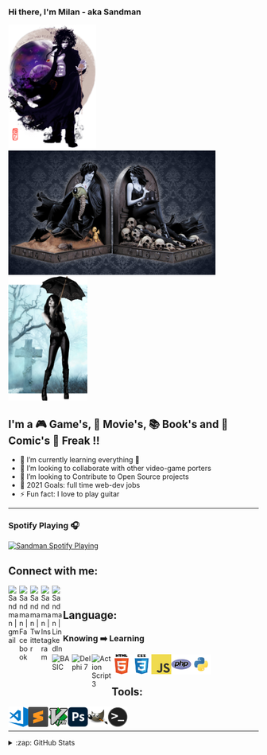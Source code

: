 ### Hi there, I'm Milan - aka Sandman  

[<img src="the-sandman.png" alt="sandman endless" height="250" />](https://en.wikipedia.org/wiki/Dream_(character))[<img src="sandman i death.jpg" alt="sandman i death endless" height="250" />](https://en.wikipedia.org/wiki/The_Sandman_(Vertigo))[<img src="death-the-time-of-your-life.png" alt="death endless" height="250" />](https://en.wikipedia.org/wiki/Death_(DC_Comics))  

## I'm a :video_game: Game's, :movie_camera: Movie's, :books: Book's and :notebook_with_decorative_cover: Comic's :supervillain: Freak !!

- 🌱 I’m currently learning everything 🤣
- 👯 I’m looking to collaborate with other video-game porters
- 🔭 I’m looking to Contribute to Open Source projects
- 🥅 2021 Goals: full time web-dev jobs
- ⚡ Fun fact: I love to play guitar

---

### Spotify Playing 🎧

[<img src="https://novatorem.milan-micic.vercel.app/api/spotify" alt="Sandman Spotify Playing" />](https://open.spotify.com/user/bb718e6e7d5f49658b1e03fed9b46ae3)

## Connect with me:

[<img align="left" alt="Sandman | gmail" width="22px" src="https://cdn.jsdelivr.net/npm/simple-icons@v3/icons/gmail.svg" />][gmail]
[<img align="left" alt="Sandman | Facebook" width="22px" src="https://cdn.jsdelivr.net/npm/simple-icons@v3/icons/facebook.svg" />][facebook]
[<img align="left" alt="Sandman | Twitter" width="22px" src="https://cdn.jsdelivr.net/npm/simple-icons@v3/icons/twitter.svg" />][twitter]
[<img align="left" alt="Sandman | Instagram" width="22px" src="https://cdn.jsdelivr.net/npm/simple-icons@v3/icons/instagram.svg" />][instagram]
[<img align="left" alt="Sandman | LinkedIn" width="22px" src="https://cdn.jsdelivr.net/npm/simple-icons@v3/icons/linkedin.svg" />][linkedin]

<br />

## Language: 
### Knowing :arrow_right: Learning
[<img align="left" alt="BASIC" width="40px" src="https://banner2.cleanpng.com/20180519/rcs/kisspng-visual-basic-6-for-dummies-amazon-com-programming-5afff4aef29e08.3465531515267237589938.jpg" />](https://www.pagetable.com/?p=43)
[<img align="left" alt="Delphi 7" width="40px" src="https://camo.githubusercontent.com/2621bd3459e6610f46f5a7c6dc4559dc98c1fc66/68747470733a2f2f7777772e616e647265616d61676e692e65752f696d616765732f534472697665722e706e67" />](https://www.embarcadero.com/products/delphi)
[<img align="left" alt="Action Script 3" width="40px" src="http://www.kylecheney.com/images/icons/icon.AS3.svg" />](https://www.adobe.com/products/flex.html)
[<img align="left" alt="HTML5" width="40px" src="https://raw.githubusercontent.com/github/explore/80688e429a7d4ef2fca1e82350fe8e3517d3494d/topics/html/html.png" />](https://developer.mozilla.org/en-US/docs/Web/HTML)
[<img align="left" alt="CSS3" width="40px" src="https://raw.githubusercontent.com/github/explore/80688e429a7d4ef2fca1e82350fe8e3517d3494d/topics/css/css.png" />](https://developer.mozilla.org/en-US/docs/Web/CSS)
[<img align="left" alt="JavaScript" width="40px" src="https://raw.githubusercontent.com/github/explore/80688e429a7d4ef2fca1e82350fe8e3517d3494d/topics/javascript/javascript.png" />](https://developer.mozilla.org/en-US/docs/Web/JavaScript)
[<img align="left" alt="PHP" width="40px" src="https://raw.githubusercontent.com/github/explore/80688e429a7d4ef2fca1e82350fe8e3517d3494d/topics/php/php.png" />](https://www.php.net)
[<img align="left" alt="Python" width="40px" src="https://raw.githubusercontent.com/github/explore/80688e429a7d4ef2fca1e82350fe8e3517d3494d/topics/python/python.png" />](https://www.python.org)

<br />
<br />

## Tools:

[<img align="left" alt="Visual Studio Code" width="40px" src="https://raw.githubusercontent.com/github/explore/80688e429a7d4ef2fca1e82350fe8e3517d3494d/topics/visual-studio-code/visual-studio-code.png" />](https://code.visualstudio.com/download)
[<img align="left" alt="Sublime Text 3" width="40px" src="https://raw.githubusercontent.com/github/explore/80688e429a7d4ef2fca1e82350fe8e3517d3494d/topics/sublime-text/sublime-text.png" />](https://www.sublimetext.com/download)
[<img align="left" alt="Vim" width="40px" src="https://raw.githubusercontent.com/github/explore/80688e429a7d4ef2fca1e82350fe8e3517d3494d/topics/vim/vim.png" />](https://www.vim.org/download.php)
[<img align="left" alt="Photoshop" width="40px" src="https://github.com/devicons/devicon/blob/master/icons/photoshop/photoshop-plain.svg" />](https://www.adobe.com/products/photoshop.html)
[<img align="left" alt="Gimp" width="40px" src="https://github.com/devicons/devicon/blob/master/icons/gimp/gimp-original.svg" />](https://www.gimp.org/downloads/)
[<img align="left" alt="Terminal" width="40px" src="https://raw.githubusercontent.com/github/explore/80688e429a7d4ef2fca1e82350fe8e3517d3494d/topics/terminal/terminal.png" />](https://dev.to/dylantientcheu/transforming-your-ugly-windows-terminal-to-a-unicorn-577k)

<br />
<br />

---

<details>
  <summary>:zap: GitHub Stats</summary>

  <img alt="Sandman's GitHub Stats" src="https://github-readme-stats.milan-micic.vercel.app/api?username=milan-micic&show_icons=true&theme=dracula&hide_border=true" />

  <img align="right" alt="Sandman's GitHub Top Langs" src="https://github-readme-stats.milan-micic.vercel.app/api/top-langs/?username=milan-micic&show_icons=true&theme=dracula&hide_border=true" />  
 
<br /> 
<br />
 
--- 

*NOTE: Top languages does not indicate my skill level or something like that, it's a github metric of which languages i have the most code on github, it's a new feature of [github-readme-stats](https://github.com/anuraghazra/github-readme-stats)*

</details>

[gmail]: mailto:milan.micic@gmail.com
[facebook]: https://www.facebook.com/mr.sendmen
[twitter]: https://twitter.com/mr_sendmen
[instagram]: https://www.instagram.com/mrsendmen/
[linkedin]: https://www.linkedin.com/in/mrsendmen/